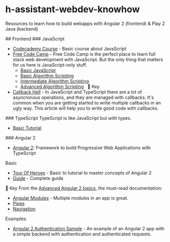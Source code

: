 # h-assistant-webdev-knowhow
Resources to learn how to build webapps with Angular 2 (frontend) &amp; Play 2 Java (backend)

## Frontend
### JavaScript
- [Codecademy Course](https://www.codecademy.com/learn/javascript) - Basic course about JavaScript
- [Free Code Camp](https://www.freecodecamp.com) - Free Code Camp is the perfect place to learn full stack web development with JavaScript. But the only thing that matters for us here is JavaScript-only stuff.
  - [Basic JavaScript](https://www.freecodecamp.com/challenges/comment-your-javascript-code)
  - [Basic Algorithm Scripting](https://www.freecodecamp.com/challenges/get-set-for-our-algorithm-challenges)
  - [Intermediate Algorithm Scripting](https://www.freecodecamp.com/challenges/sum-all-numbers-in-a-range)
  - [Advanced Algorithm Scripting](https://www.freecodecamp.com/challenges/validate-us-telephone-numbers)
  
🔑 Key
- [Callback Hell](http://callbackhell.com/) - In JavaScript and TypeScript there are a lot of asyncronous operations, and they are managed with callbacks. It's common when you are getting started to write multiple callbacks in an ugly way. This article will help you to write good code with callbacks.

### TypeScript
TypeScript is like JavaScript but with types.
- [Basic Tutorial](https://www.typescriptlang.org/docs/tutorial.html)

### Angular 2
- [Angular 2](https://angular.io/): Framework to build Progressive Web Applications with TypeScript

Basic
- [Tour Of Heroes](https://angular.io/docs/ts/latest/tutorial/) - Basic to tutorial to master concepts of Angular 2
- [Guide](https://angular.io/docs/ts/latest/guide/) - Complete guide

🔑 Key
From the [Advanced Angular 2 topics](https://angular.io/docs/ts/latest/guide/ngmodule.html), the must-read documentation:
- [Angular Modules](https://angular.io/docs/ts/latest/guide/ngmodule.html) - Multiple modules in an app is great.
- [Pipes](https://angular.io/docs/ts/latest/guide/pipes.html)
- [Navigation](https://angular.io/docs/ts/latest/guide/router.html)

Examples:
- [Angular 2 Authentication Sample](https://github.com/auth0-blog/angular2-authentication-sample) - An example of an Angular 2 app with a simple backend with authentication and authenticated requests.
